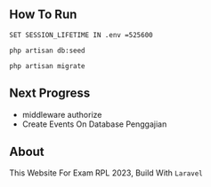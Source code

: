 
## How To Run

`SET SESSION_LIFETIME IN .env =525600`

`php artisan db:seed`

`php artisan migrate`


## Next Progress
 - middleware authorize
 - Create Events On Database Penggajian

## About
This Website For Exam RPL 2023, Build With `Laravel`